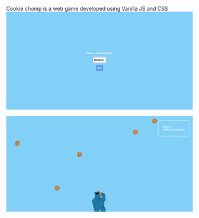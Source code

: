 Cookie chomp is a web game developed using Vanilla JS and CSS
![img_2.png](img_2.png)

![img_1.png](img_1.png)

